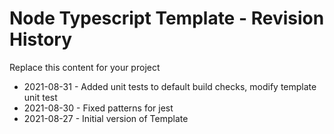 # Node Typescript Template - Revision History

Replace this content for your project

- 2021-08-31 - Added unit tests to default build checks, modify template unit test
- 2021-08-30 - Fixed patterns for jest
- 2021-08-27 - Initial version of Template
